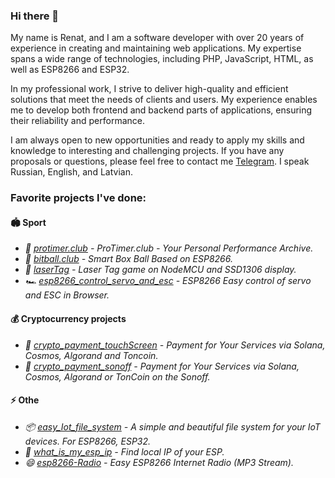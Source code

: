 ### Hi there  👋
My name is Renat, and I am a software developer with over 20 years of experience in creating and maintaining web applications. My expertise spans a wide range of technologies, including PHP, JavaScript, HTML, as well as ESP8266 and ESP32.

In my professional work, I strive to deliver high-quality and efficient solutions that meet the needs of clients and users. My experience enables me to develop both frontend and backend parts of applications, ensuring their reliability and performance.

I am always open to new opportunities and ready to apply my skills and knowledge to interesting and challenging projects. If you have any proposals or questions, please feel free to contact me [Telegram](https://t.me/renat2985). I speak Russian, English, and Latvian.

### Favorite projects I've done:

#### 🏟️ Sport


 - _🏁 [protimer.club](https://github.com/renat2985/protimer.club) - ProTimer.club - Your Personal Performance Archive._
 - _🥊 [bitball.club](https://github.com/renat2985/bitball.club) - Smart Box Ball Based on ESP8266._
 - _🔫 [laserTag](https://github.com/renat2985/laserTag) - Laser Tag game on NodeMCU and SSD1306 display._
 - _🏎️ [esp8266_control_servo_and_esc](https://github.com/renat2985/esp8266_control_servo_and_esc) - ESP8266 Easy control of servo and ESC in Browser._

#### 💰 Cryptocurrency projects
- _🚀 [crypto_payment_touchScreen](https://github.com/renat2985/crypto_payment_touchScreen) - Payment for Your Services via Solana, Cosmos, Algorand and Toncoin._
- _🚀 [crypto_payment_sonoff](https://github.com/renat2985/crypto_payment_sonoff) - Payment for Your Services via Solana, Cosmos, Algorand or TonCoin on the Sonoff._

#### ⚡ Othe
- _📦 [easy_Iot_file_system](https://github.com/renat2985/easy_Iot_file_system) - A simple and beautiful file system for your IoT devices. For ESP8266, ESP32._
- _💬 [what_is_my_esp_ip](https://github.com/renat2985/what_is_my_esp_ip) - Find local IP of your ESP._
- _😄 [esp8266-Radio](https://github.com/renat2985/esp8266-Radio) - Easy ESP8266 Internet Radio (MP3 Stream)._








